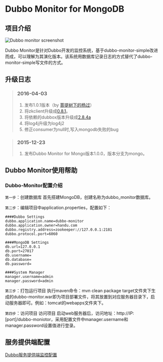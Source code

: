 # Dubbo Monitor for MongoDB

## 项目介绍

![Dubbo monitor screenshot](https://github.com/handuyishe/dubbo-monitor/wiki/images/screenshot.png)

Dubbo Monitor是针对Dubbo开发的监控系统，基于dubbo-monitor-simple改进而成，可以理解为其演化版本。该系统用数据库记录日志的方式替代了dubbo-monitor-simple写文件的方式。

## 升级日志

>### 2016-04-03
> 1. 发布1.0.1版本（by [菩提树下的杨过](http://yjmyzz.cnblogs.com)）
> 2. 将zkclient升级成[0.8.1](https://github.com/yjmyzz/zkclient)。
> 3. 将依赖的dubbox版本升级成[2.8.4a](https://github.com/yjmyzz/dubbox)
> 4. 将log4j升级为log4j2
> 5. 修正consumer为null时,写入mongodb失败的bug

>### 2015-12-23
>
> 1. 发布Dubbo Monitor for Mongo版本1.0.0，版本分支为mongo。

## Dubbo Monitor使用帮助

### Dubbo-Monitor配置介绍

`第一步`：创建数据库
首先搭建MongoDB，创建名称为dubbo_monitor数据库。

`第二步`：编辑项目中application.properties，配置如下：

```
####Dubbo Settings
dubbo.application.name=dubbo-monitor
dubbo.application.owner=handu.com
dubbo.registry.address=zookeeper://127.0.0.1:2181
dubbo.protocol.port=6060

####MongoDB Settings
db.url=127.0.0.1
db.port=27017
db.username=
db.database=
db.password=

####System Manager
manager.username=admin
manager.password=admin
```

`第三步`：打包运行项目
执行maven命令：mvn clean package
target文件夹下生成的dubbo-monitor.war即为项目部署文件，将其放置到对应服务器目录下，启动服务器即可。例如：tomcat的webapps文件夹下。

`第四步`：访问项目
访问项目 启动web服务器后，访问地址：http://IP:[port]/dubbo-moniotor，采用配置文件中manager.username和manager.password设置值进行登录。

## 服务提供端配置

[Dubbo服务提供端监控配置](http://dubbo.io/User+Guide-zh.htm#UserGuide-zh-%3Cdubbo%3Amonitor%2F%3E)
